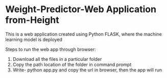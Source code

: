 # Weight-Predictor-Web Application from-Height

This is a web application created using Python FLASK, where the machine learning model is deployed 

Steps to run the web app through browser:
1) Download all the files in a particular folder
2) Copy the path location of the folder in command prompt
3) Write- python app.py and copy the url in browser, then the app will run 
